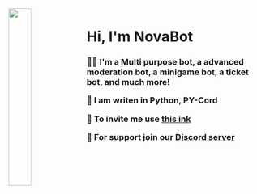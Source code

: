 <img align='left' src='https://cdn.discordapp.com/attachments/959477385626026024/975700403792515122/profile-first-issue-dark.png' width='30%'/> 

<h1 align="left">Hi, I'm NovaBot</h1>

<h3 align="left">

  👨‍💻 I'm a **Multi purpose bot, a advanced moderation bot, a minigame bot, a ticket bot, and much more!**

  🌱 I am writen in **Python, PY-Cord**
  
  🔭 To invite me use **[this ink](https://discord.com/api/oauth2/authorize?client_id=1157320015943569549&permissions=1637422198006&scope=bot)**
    
  💬 For support join our **[Discord server](https://dsc.gg/bypixeltv)**
  
</h3>